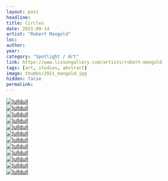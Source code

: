 ```yaml
---
layout: post
headline:
title: Circles
date: 2021-09-14
artist: "Robert Mangold"
loc: 
author: 
year: 
category: "Spotlight / Art"
link: https://www.lissongallery.com/artists/robert-mangold
tags: [art, studies, abstract]
image: thumbs/2021_mangold.jpg
hidden: false
permalink:
---
```





<div class="post_image">
	<a href="{{ site.baseurl }}/images/posts/2021_mangold/001.jpg" target="_blank">
	<img src="{{ site.baseurl }}/images/posts/2021_mangold/001.jpg" alt="lulldull"></a>
</div>

<div class="post_image">
	<a href="{{ site.baseurl }}/images/posts/2021_mangold/002.jpg" target="_blank">
	<img src="{{ site.baseurl }}/images/posts/2021_mangold/002.jpg" alt="lulldull"></a>
</div>

<div class="post_image">
	<a href="{{ site.baseurl }}/images/posts/2021_mangold/003.jpg" target="_blank">
	<img src="{{ site.baseurl }}/images/posts/2021_mangold/003.jpg" alt="lulldull"></a>
</div>

<div class="post_image">
	<a href="{{ site.baseurl }}/images/posts/2021_mangold/004.jpg" target="_blank">
	<img src="{{ site.baseurl }}/images/posts/2021_mangold/004.jpg" alt="lulldull"></a>
</div>

<div class="post_image">
	<a href="{{ site.baseurl }}/images/posts/2021_mangold/005.jpg" target="_blank">
	<img src="{{ site.baseurl }}/images/posts/2021_mangold/005.jpg" alt="lulldull"></a>
</div>

<div class="post_image">
	<a href="{{ site.baseurl }}/images/posts/2021_mangold/006.jpg" target="_blank">
	<img src="{{ site.baseurl }}/images/posts/2021_mangold/006.jpg" alt="lulldull"></a>
</div>

<div class="post_image">
	<a href="{{ site.baseurl }}/images/posts/2021_mangold/007.jpg" target="_blank">
	<img src="{{ site.baseurl }}/images/posts/2021_mangold/007.jpg" alt="lulldull"></a>
</div>

<div class="post_image">
	<a href="{{ site.baseurl }}/images/posts/2021_mangold/008.jpg" target="_blank">
	<img src="{{ site.baseurl }}/images/posts/2021_mangold/008.jpg" alt="lulldull"></a>
</div>

<div class="post_image">
	<a href="{{ site.baseurl }}/images/posts/2021_mangold/009.jpg" target="_blank">
	<img src="{{ site.baseurl }}/images/posts/2021_mangold/009.jpg" alt="lulldull"></a>
</div>

<div class="post_image">
	<a href="{{ site.baseurl }}/images/posts/2021_mangold/010.jpg" target="_blank">
	<img src="{{ site.baseurl }}/images/posts/2021_mangold/010.jpg" alt="lulldull"></a>
</div>

<div class="post_image">
	<a href="{{ site.baseurl }}/images/posts/2021_mangold/011.jpg" target="_blank">
	<img src="{{ site.baseurl }}/images/posts/2021_mangold/011.jpg" alt="lulldull"></a>
</div>

<div class="post_image">
	<a href="{{ site.baseurl }}/images/posts/2021_mangold/012.jpg" target="_blank">
	<img src="{{ site.baseurl }}/images/posts/2021_mangold/012.jpg" alt="lulldull"></a>
</div>



